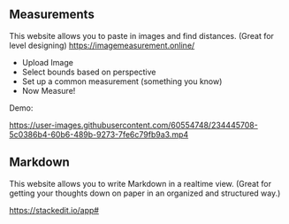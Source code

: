 ## Measurements
This website allows you to paste in images and find distances. (Great for level designing)
https://imagemeasurement.online/

- Upload Image
- Select bounds based on perspective
- Set up a common measurement (something you know) 
- Now Measure! 

Demo:

https://user-images.githubusercontent.com/60554748/234445708-5c0386b4-60b6-489b-9273-7fe6c79fb9a3.mp4

## Markdown
This website allows you to write Markdown in a realtime view. (Great for getting your thoughts down on paper in an organized and structured way.)

https://stackedit.io/app#
